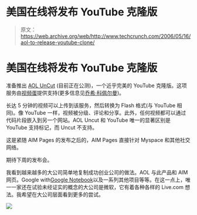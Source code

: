 # 美国在线将发布 YouTube 克隆版

> 原文：<https://web.archive.org/web/http://www.techcrunch.com/2006/05/16/aol-to-release-youtube-clone/>

# 美国在线将发布 YouTube 克隆版

 [](https://web.archive.org/web/20220508120725/http://communityvideo.aol.com/Main.do) 准备推出 [AOL UnCut](https://web.archive.org/web/20220508120725/http://communityvideo.aol.com/Main.do) (目前正在公测)，一个近乎完美的 YouTube 克隆版。这项服务由[视频蛋](https://web.archive.org/web/20220508120725/http://www.videoegg.com/)提供支持(更多信息见[乔希·科佩尔曼](https://web.archive.org/web/20220508120725/http://redeye.firstround.com/2006/05/congratulations.html))。

长达 5 分钟的视频可以上传到该服务，然后转换为 Flash 格式(与 YouTube 相同)。像 YouTube 一样，视频被分级、评论和分享。此外，任何视频都可以通过代码片段嵌入到另一个网站。AOL Uncut 和 YouTube 唯一的显著区别是 YouTube 支持标记，而 Uncut 不支持。

这是紧随 AIM Pages 的发布之后的，AIM Pages 直接针对 Myspace 和其他社交网络。

期待下周的发布会。

我看到越来越多的大公司简单地复制成功创业公司的做法。AOL 与此产品和 AIM 网页。Google with[Google Notebook](https://web.archive.org/web/20220508120725/http://www.beta.techcrunch.com/2006/05/16/google-notebook-launches/)以及一系列其他项目等等。在这一点上，唯一一家还在试验未经证实的概念的大公司是微软，它有着各种各样的 Live.com 想法。我希望在大公司层面看到更多的尝试。

![](img/f7f96fb6c8dd5bd4923a984441695f77.png)